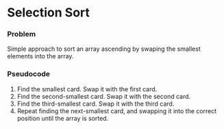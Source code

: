 # Selection Sort

### Problem
Simple approach to sort an array ascending by swaping the smallest elements
into the array.

### Pseudocode

1. Find the smallest card. Swap it with the first card.
2. Find the second-smallest card. Swap it with the second card.
3. Find the third-smallest card. Swap it with the third card.
4. Repeat finding the next-smallest card, and swapping it into the
correct position until the array is sorted.
